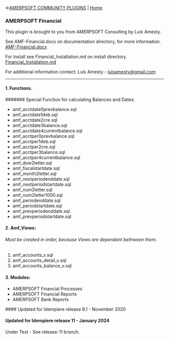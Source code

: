 &lArr;[AMERPSOFT COMMUNITY PLUGINS](../README.md) | [Home](../README.md)
### AMERPSOFT Financial
This plugin is brought to you from AMERPSOFT Consulting by Luis Amesty.

See AMF-Financial.docx on documentation directory, for more information.
[AMF-Financial.docx](./documentacion/AMF-%20Financial.docx)

For Install see Financial_Installation.md on install directory.
[Financial_Installation.md](./install/Financial_Installation.md)

For additional information contact:
Luis Amesty - luisamesty@gmail.com

************************************************

#### 1.	Functions.
####### Special Function for calculating Balances and Dates:
* amf_acctdate0prevbalance.sql
* amf_acctdate1deb.sql
* amf_acctdate2cre.sql
* amf_acctdate3balance.sql
* amf_acctdate4currentbalance.sql
* amf_acctper0prevbalance.sql
* amf_acctper1deb.sql
* amf_acctper2cre.sql
* amf_acctper3balance.sql
* amf_acctper4currentbalance.sql
* amf_dow2letter.sql
* amf_fiscalstartdate.sql
* amf_month2letter.sql
* amf_nextperiodenddate.sql
* amf_nextperiodstartdate.sql
* amf_num2letter.sql
* amf_num2letter1000.sql
* amf_periodenddate.sql
* amf_periodstartdate.sql
* amf_prevperiodenddate.sql
* amf_prevperiodstartdate.sql

#### 2. Amf_Views:
###### Must be created in order, because Views are dependant bethween them.
1. amf_accounts_v.sql
2. amf_accounts_detail_v.sql
3. amf_accounts_balance_v.sql

#### 3. Modules: 
* AMERPSOFT Financial Processes
* AMERPSOFT Financial Reports
* AMERPSOFT Bank Reports


#### Updated for Idempiere release 8.1 - November 2020
#### Updated for Idempiere release 11 - January 2024
  Under Test - See release-11 branch.
  